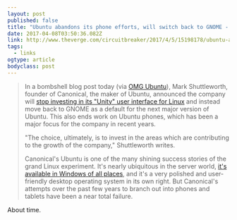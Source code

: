 ```yaml
---
layout: post 
published: false 
title: "Ubuntu abandons its phone efforts, will switch back to GNOME - The Verge" 
date: 2017-04-08T03:50:36.082Z 
link: http://www.theverge.com/circuitbreaker/2017/4/5/15198178/ubuntu-abandons-phone-moves-back-to-gnome 
tags:
  - links
ogtype: article 
bodyclass: post 
---
```


> In a bombshell blog post today (via [OMG Ubuntu](http://www.omgubuntu.co.uk/2017/04/ubuntu-18-04-ship-gnome-desktop-not-unity)), Mark Shuttleworth, founder of Canonical, the maker of Ubuntu, announced the company will [stop investing in its "Unity" user interface for Linux](https://insights.ubuntu.com/2017/04/05/growing-ubuntu-for-cloud-and-iot-rather-than-phone-and-convergence/) and instead move back to GNOME as a default for the next major version of Ubuntu. This also ends work on Ubuntu phones, which has been a major focus for the company in recent years.
> 
> "The choice, ultimately, is to invest in the areas which are contributing to the growth of the company," Shuttleworth writes.
> 
> Canonical's Ubuntu is one of the many shining success stories of the grand Linux experiment. It's nearly ubiquitous in the server world, [it's available in Windows of all places](http://www.theverge.com/2016/3/30/11333522/microsoft-ubuntu-bash-windows-step-in-right-direction), and it's a very polished and user-friendly desktop operating system in its own right. But Canonical's attempts over the past few years to branch out into phones and tablets have been a near total failure.

About time.